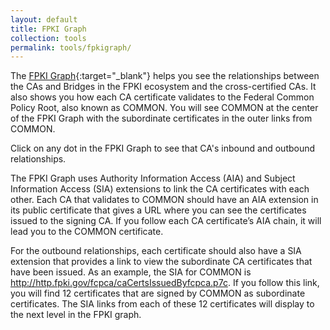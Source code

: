 ```yaml
---
layout: default 
title: FPKI Graph
collection: tools
permalink: tools/fpkigraph/
---
```


The [FPKI Graph](https://fpki-graph.fpki-lab.gov/){:target="_blank"} helps you see the relationships between the CAs and Bridges in the FPKI ecosystem and the cross-certified CAs. It also shows you how each CA certificate validates to the Federal Common Policy Root, also known as COMMON. You will see COMMON at the center of the FPKI Graph with the subordinate certificates in the outer links from COMMON.

Click on any dot in the FPKI Graph to see that CA's inbound and outbound relationships.

The FPKI Graph uses Authority Information Access (AIA) and Subject Information Access (SIA) extensions to link the CA certificates with each other. Each CA that validates to COMMON should have an AIA extension in its public certificate that gives a URL where you can see the certificates issued to the signing CA. If you follow each CA certificate’s AIA chain, it will lead you to the COMMON certificate. 

For the outbound relationships, each certificate should also have a SIA extension that provides a link to view the subordinate CA certificates that have been issued. As an example, the SIA for COMMON is http://http.fpki.gov/fcpca/caCertsIssuedByfcpca.p7c. If you follow this link, you will find 12 certificates that are signed by COMMON as subordinate certificates. The SIA links from each of these 12 certificates will display to the next level in the FPKI graph.
